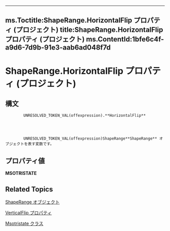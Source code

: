 
---
ms.Toctitle:ShapeRange.HorizontalFlip プロパティ (プロジェクト)
title:ShapeRange.HorizontalFlip プロパティ (プロジェクト)
ms.ContentId:1bfe6c4f-a9d6-7d9b-91e3-aab6ad048f7d
---
# ShapeRange.HorizontalFlip プロパティ (プロジェクト)





## 構文

            UNRESOLVED_TOKEN_VAL(offexpression).**HorizontalFlip**




            UNRESOLVED_TOKEN_VAL(offexpression)ShapeRange**ShapeRange** オブジェクトを表す変数です。



## プロパティ値
**MSOTRISTATE**



## Related Topics

[ShapeRange オブジェクト](315031aa-4b8c-424b-26e7-ce15897beb05.md)

[VerticalFlip プロパティ](ce162eda-0bc5-b13a-fcf3-a2da0165c3da.md)

[Msotristate クラス](http://msdn.microsoft.com/en-us/library/office/ff860737(v=office.15))




